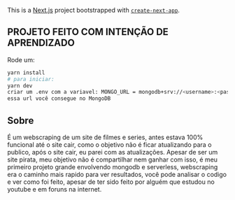 This is a [Next.js](https://nextjs.org/) project bootstrapped with [`create-next-app`](https://github.com/vercel/next.js/tree/canary/packages/create-next-app).

## PROJETO FEITO COM INTENÇÃO DE APRENDIZADO

Rode um:

```bash
yarn install
# para iniciar:
yarn dev
criar um .env com a variavel: MONGO_URL = mongodb+srv://<username>:<password>@<url>.mongodb.net/<database>?retryWrites=true&w=majority
essa url você consegue no MongoDB
```

## Sobre

É um webscraping de um site de filmes e series, antes estava 100% funcional até o site cair, como o objetivo não é ficar atualizando para o publico, após o site cair, eu parei com as atualizações.
Apesar de ser um site pirata, meu objetivo não é compartilhar nem ganhar com isso, é meu primeiro projeto grande envolvendo mongodb e serverless, webscraping era o caminho mais rapido para ver resultados, você pode analisar o codigo e ver como foi feito, apesar de ter sido feito por alguém que estudou no youtube e em foruns na internet.

